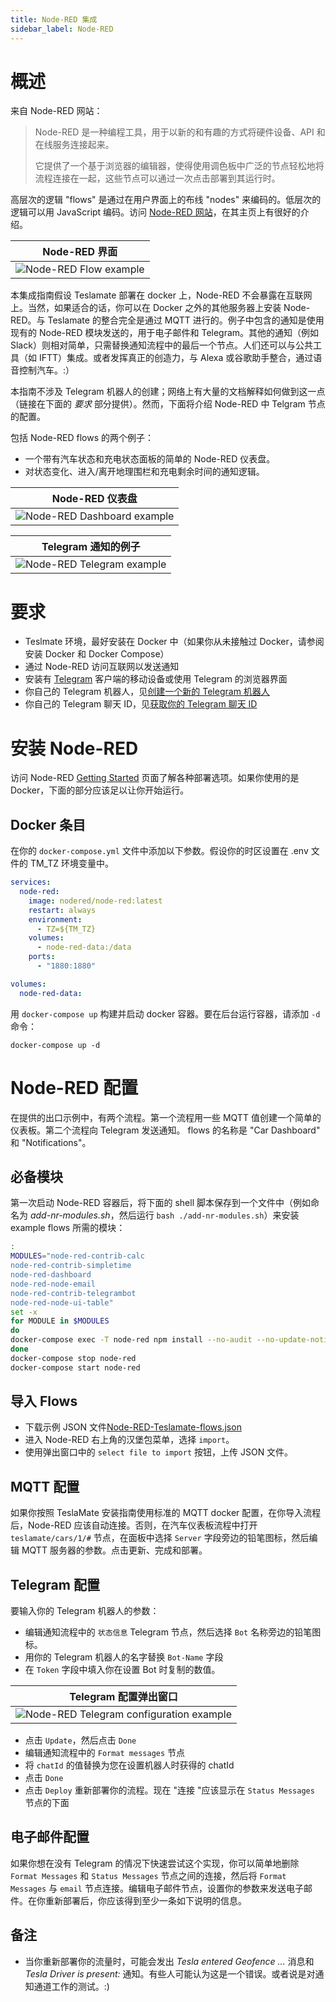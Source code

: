 ```yaml
---
title: Node-RED 集成
sidebar_label: Node-RED
---
```


# 概述

来自 Node-RED 网站：

> Node-RED 是一种编程工具，用于以新的和有趣的方式将硬件设备、API 和在线服务连接起来。
>
> 它提供了一个基于浏览器的编辑器，使得使用调色板中广泛的节点轻松地将流程连接在一起，这些节点可以通过一次点击部署到其运行时。

高层次的逻辑 "flows" 是通过在用户界面上的布线 "nodes" 来编码的。低层次的逻辑可以用 JavaScript 编码。访问 [Node-RED 网站](https://nodered.org)，在其主页上有很好的介绍。

|                   **Node-RED 界面**                   |
| :---------------------------------------------------: |
| ![Node-RED Flow example](./Node-RED/example-flow.png) |

本集成指南假设 Teslamate 部署在 docker 上，Node-RED 不会暴露在互联网上。当然，如果适合的话，你可以在 Docker 之外的其他服务器上安装 Node-RED。与 Teslamate 的整合完全是通过 MQTT 进行的。例子中包含的通知是使用现有的 Node-RED 模块发送的，用于电子邮件和 Telegram。其他的通知（例如 Slack）则相对简单，只需替换通知流程中的最后一个节点。人们还可以与公共工具（如 IFTT）集成。或者发挥真正的创造力，与 Alexa 或谷歌助手整合，通过语音控制汽车。:）

本指南不涉及 Telegram 机器人的创建；网络上有大量的文档解释如何做到这一点（链接在下面的 _要求_ 部分提供）。然而，下面将介绍 Node-RED 中 Telgram 节点的配置。

包括 Node-RED flows 的两个例子：

- 一个带有汽车状态和充电状态面板的简单的 Node-RED 仪表盘。
- 对状态变化、进入/离开地理围栏和充电剩余时间的通知逻辑。

|                   **Node-RED 仪表盘**                   |
| :-----------------------------------------------------: |
| ![Node-RED Dashboard example](./Node-RED/dashboard.png) |

|                **Telegram 通知的例子**                |
| :---------------------------------------------------: |
| ![Node-RED Telegram example](./Node-RED/Telegram.png) |

# 要求

- Teslmate 环境，最好安装在 Docker 中（如果你从未接触过 Docker，请参阅安装 Docker 和 Docker Compose）
- 通过 Node-RED 访问互联网以发送通知
- 安装有 [Telegram](https://telegram.org/) 客户端的移动设备或使用 Telegram 的浏览器界面
- 你自己的 Telegram 机器人，见[创建一个新的 Telegram 机器人](https://core.telegram.org/bots#6-botfather)
- 你自己的 Telegram 聊天 ID，见[获取你的 Telegram 聊天 ID](https://docs.influxdata.com/kapacitor/v1.5/event_handlers/telegram/#get-your-telegram-chat-id)

# 安装 Node-RED

访问 Node-RED [Getting Started](https://nodered.org/docs/getting-started/) 页面了解各种部署选项。如果你使用的是 Docker，下面的部分应该足以让你开始运行。

## Docker 条目

在你的 `docker-compose.yml` 文件中添加以下参数。假设你的时区设置在 .env 文件的 TM_TZ 环境变量中。

```yaml title="docker-compose.yml"
services:
  node-red:
    image: nodered/node-red:latest
    restart: always
    environment:
      - TZ=${TM_TZ}
    volumes:
      - node-red-data:/data
    ports:
      - "1880:1880"

volumes:
  node-red-data:
```

用 `docker-compose up` 构建并启动 docker 容器。要在后台运行容器，请添加 `-d` 命令：

```
docker-compose up -d
```

# Node-RED 配置

在提供的出口示例中，有两个流程。第一个流程用一些 MQTT 值创建一个简单的仪表板。第二个流程向 Telegram 发送通知。
flows 的名称是 "Car Dashboard" 和 "Notifications"。

## 必备模块

第一次启动 Node-RED 容器后，将下面的 shell 脚本保存到一个文件中（例如命名为 _add-nr-modules.sh_，然后运行 `bash ./add-nr-modules.sh`）来安装 example flows 所需的模块：

```bash title="add-nr-modules.sh"
:
MODULES="node-red-contrib-calc
node-red-contrib-simpletime
node-red-dashboard
node-red-node-email
node-red-contrib-telegrambot
node-red-node-ui-table"
set -x
for MODULE in $MODULES
do
docker-compose exec -T node-red npm install --no-audit --no-update-notifier --no-fund --save --save-prefix=~ --production $MODULE
done
docker-compose stop node-red
docker-compose start node-red
```

## 导入 Flows

- 下载示例 JSON 文件[Node-RED-Teslamate-flows.json](./Node-RED/Teslamate-flows.json.example)
- 进入 Node-RED 右上角的汉堡包菜单，选择 `import`。
- 使用弹出窗口中的 `select file to import` 按钮，上传 JSON 文件。

## MQTT 配置

如果你按照 TeslaMate 安装指南使用标准的 MQTT docker 配置，在你导入流程后，Node-RED 应该自动连接。否则，在汽车仪表板流程中打开 `teslamate/cars/1/#` 节点，在面板中选择 `Server` 字段旁边的铅笔图标，然后编辑 MQTT 服务器的参数。点击更新、完成和部署。

## Telegram 配置

要输入你的 Telegram 机器人的参数：

- 编辑通知流程中的 `状态信息` Telegram 节点，然后选择 `Bot` 名称旁边的铅笔图标。
- 用你的 Telegram 机器人的名字替换 `Bot-Name` 字段
- 在 `Token` 字段中填入你在设置 Bot 时复制的数值。

|                         **Telegram 配置弹出窗口**                          |
| :------------------------------------------------------------------------: |
| ![Node-RED Telegram configuration example](./Node-RED/telegram-wizard.png) |

- 点击 `Update`，然后点击 `Done`
- 编辑通知流程中的 `Format messages` 节点
- 将 `chatId` 的值替换为您在设置机器人时获得的 chatId
- 点击 `Done`
- 点击 `Deploy` 重新部署你的流程。现在 "连接 "应该显示在 `Status Messages` 节点的下面

## 电子邮件配置

如果你想在没有 Telegram 的情况下快速尝试这个实现，你可以简单地删除 `Format Messages` 和 `Status Messages` 节点之间的连接，然后将 `Format Messages` 与 `email` 节点连接。编辑电子邮件节点，设置你的参数来发送电子邮件。在你重新部署后，你应该得到至少一条如下说明的信息。

## 备注

- 当你重新部署你的流量时，可能会发出 _Tesla entered Geofence ..._ 消息和 _Tesla Driver is present:_ 通知。有些人可能认为这是一个错误。或者说是对通知通道工作的测试。:)
